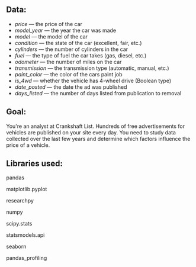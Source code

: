 ## Data:

- *price* — the price of the car
- *model_year* — the year the car was made
- *model* — the model of the car
- *condition* — the state of the car (excellent, fair, etc.)
- *cylinders* — the number of cylinders in the car
- *fuel* — the type of fuel the car takes (gas, diesel, etc.)
- *odometer* — the number of miles on the car
- *transmission* — the transmission type (automatic, manual, etc.)
- *paint_color* — the color of the cars paint job
- *is_4wd* — whether the vehicle has 4-wheel drive (Boolean type)
- *date_posted* — the date the ad was published
- *days_listed* — the number of days listed from publication to removal

## Goal:

You're an analyst at Crankshaft List. Hundreds of free advertisements for vehicles are published on your site every day. 
You need to study data collected over the last few years and determine which factors influence the price of a vehicle.

## Libraries used:

pandas

matplotlib.pyplot
 
researchpy

numpy

scipy.stats

statsmodels.api

seaborn

pandas_profiling